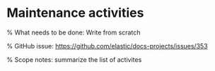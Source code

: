 # Maintenance activities

% What needs to be done: Write from scratch

% GitHub issue: https://github.com/elastic/docs-projects/issues/353

% Scope notes: summarize the list of activites